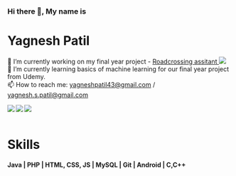 ### Hi there 👋, My name is 
# Yagnesh Patil

🔭 I’m currently working on my final year project - <a href=https://yagnesh45.github.io/roadcrossing_website> Roadcrossing assitant <img src="https://img.icons8.com/material-rounded/15/000000/external-link.png"/></a> <br/>
🌱 I’m currently learning basics of machine learning for our final year project from Udemy. <br/>
📫 How to reach me: yagneshpatil43@gmail.com / yagnesh.s.patil@gmail.com <br/>

<a href=https://www.facebook.com/yagnesh.patil.2311> <img align="left" src="https://img.icons8.com/color/48/000000/facebook-new.png"></img></a>
<a href=http://linkedin.com/in/yagnesh45 > <img src="https://img.icons8.com/color/48/000000/linkedin-circled.png"/></a>
<a href=https://www.instagram.com/yagnesh_patil > <img align="left" src="https://img.icons8.com/color/48/000000/instagram-new.png"></img></a> <br/> <br/>

# Skills

<h4> Java | PHP | HTML, CSS, JS | MySQL | Git | Android | C,C++ </h4>
